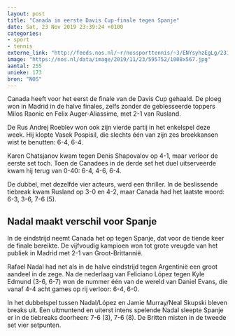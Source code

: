 ```yaml
---
layout: post
title: "Canada in eerste Davis Cup-finale tegen Spanje"
date: Sat, 23 Nov 2019 23:39:24 +0100
categories: 
- sport 
- tennis 
externe_link: "http://feeds.nos.nl/~r/nossporttennis/~3/ENYsyhzEgLg/2311758"
image: "https://nos.nl/data/image/2019/11/23/595752/1008x567.jpg"
aantal: 255
unieke: 173
bron: "NOS"
---
```


<p>Canada heeft voor het eerst de finale van de Davis Cup gehaald. De ploeg won in Madrid in de halve finales, zelfs zonder de geblesseerde toppers Milos Raonic en Felix Auger-Aliassime, met 2-1 van Rusland.</p>
<p>De Rus Andrej Roeblev won ook zijn vierde partij in het enkelspel deze week. Hij klopte Vasek Pospisil, die slechts één van zijn zes breekkansen wist te benutten: 6-4, 6-4.</p>
<p>Karen Chatsjanov kwam tegen Denis Shapovalov op 4-1, maar verloor de eerste set toch. Toen de Canadees in de derde set het duel uitserveerde kwam hij terug van 0-40: 6-4, 4-6, 6-4.</p>
<p>De dubbel, met dezelfde vier acteurs, werd een thriller. In de beslissende tiebreak kwam Rusland op 3-0 en 4-2, maar Canada had het laatste woord: 6-3, 3-6, 7-6 (5).</p>
<h2>Nadal maakt verschil voor Spanje</h2>
<p>In de eindstrijd neemt Canada het op tegen Spanje, dat voor de tiende keer de finale bereikte. De vijfvoudig kampioen won tot grote vreugde van het publiek in Madrid met 2-1 van Groot-Brittannië.</p>
<p>Rafael Nadal had net als in de halve eindstrijd tegen Argentinië een groot aandeel in de zege. Na de nederlaag van Feliciano López tegen Kyle Edmund (3-6, 6-7) won de nummer één van de wereld van Daniel Evans, die vanaf 4-4 acht games op rij verloor: 6-4, 6-0.</p>
<p>In het dubbelspel tussen Nadal/López en Jamie Murray/Neal Skupski bleven breaks uit. Een uitmuntend en uiterst intens spelende Nadal sleepte Spanje er in de tiebreaks doorheen: 7-6 (3), 7-6 (8). De Britten misten in de tweede set vier setpunten.</p><img src="http://feeds.feedburner.com/~r/nossporttennis/~4/ENYsyhzEgLg" height="1" width="1" alt=""/>
